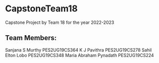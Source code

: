 # CapstoneTeam18
Capstone Project by Team 18 for the year 2022-2023
## Team Members:
Sanjana S Murthy PES2UG19CS364
K J Pavithra PES2UG19CS278
Sahil Elton Lobo PES2UG19CS348
Maria Abraham Pynadath PES2UG19CS224

